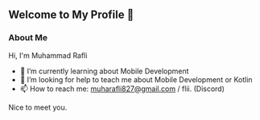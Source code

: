 ## Welcome to My Profile 👋  

### About Me

Hi, I'm Muhammad Rafli
- 🌱 I’m currently learning about Mobile Development
- 🤔 I’m looking for help to teach me about Mobile Development or Kotlin
- 📫 How to reach me: muharafli827@gmail.com / flii. (Discord)

Nice to meet you.
